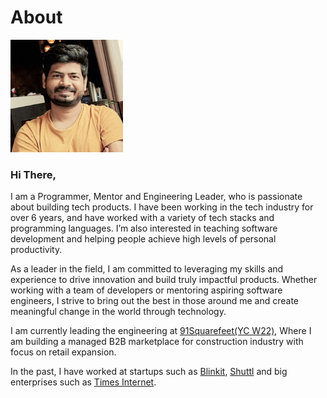 # About

<img src="images/profile.jpeg" alt="Profile" width="180px" height="180px">

### Hi There,

I am a Programmer, Mentor and Engineering Leader, who is passionate about building tech products. I have been working in the tech industry for over 6 years, and have worked with a variety of tech stacks and programming languages.  I’m also interested in teaching software development and helping people achieve high levels of personal productivity.

As a leader in the field, I am committed to leveraging my skills and experience to drive innovation and build truly impactful products. Whether working with a team of developers or mentoring aspiring software engineers, I strive to bring out the best in those around me and create meaningful change in the world through technology.

I am currently leading the engineering at [91Squarefeet(YC W22)](https://www.linkedin.com/company/91sqft), Where I am building a managed B2B marketplace for construction industry with focus on retail expansion.

In the past, I have worked at startups such as [Blinkit](https://www.linkedin.com/company/letsblinkit/), [Shuttl](https://www.linkedin.com/company/shuttl/) and big enterprises such as [Times Internet](https://www.linkedin.com/company/timesinternet/).
